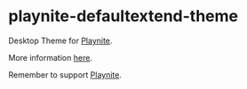 # playnite-defaultextend-theme
Desktop Theme for [Playnite](https://playnite.link).  

More information [here](https://playnite.link/forum/thread-802.html).

Remember to support [Playnite](https://www.patreon.com/playnite).
